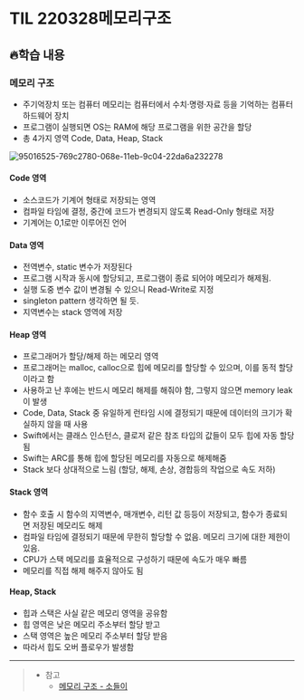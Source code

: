 # TIL 220328메모리구조

## 🔥학습 내용
### 메모리 구조
- 주기억장치 또는 컴퓨터 메모리는 컴퓨터에서 수치·명령·자료 등을 기억하는 컴퓨터 하드웨어 장치
- 프로그램이 실행되면 OS는 RAM에 해당 프로그램을 위한 공간을 할당
- 총 4가지 영역 Code, Data, Heap, Stack

![95016525-769c2780-068e-11eb-9c04-22da6a232278](https://user-images.githubusercontent.com/54234176/160425333-39d9aa92-ac4d-47fb-bb53-1c0fda6b4122.png)


#### Code 영역
- 소스코드가 기계어 형태로 저장되는 영역
- 컴파일 타임에 결정, 중간에 코드가 변경되지 않도록 Read-Only 형태로 저장
- 기계어는 0,1로만 이루어진 언어

#### Data 영역
- 전역변수, static 변수가 저장된다
- 프로그램 시작과 동시에 할당되고, 프로그램이 종료 되어야 메모리가 해제됨.
- 실행 도중 변수 값이 변경될 수 있으니 Read-Write로 지정
- singleton pattern 생각하면 될 듯.
- 지역변수는 stack 영역에 저장

#### Heap 영역
- 프로그래머가 할당/해제 하는 메모리 영역
- 프로그래머는 malloc, calloc으로 힙에 메모리를 할당할 수 있으며, 이를 동적 할당 이라고 함
- 사용하고 난 후에는 반드시 메모리 해제를 해줘야 함, 그렇지 않으면 memory leak이 발생
- Code, Data, Stack 중 유일하게 런타임 시에 결정되기 때문에 데이터의 크기가 확실하지 않을 때 사용
- Swift에서는 클래스 인스턴스, 클로저 같은 참조 타입의 값들이 모두 힙에 자동 할당 됨
- Swift는 ARC를 통해 힙에 할당된 메모리를 자동으로 해제해줌
- Stack 보다 상대적으로 느림 (할당, 해제, 손상, 경합등의 작업으로 속도 저하)

#### Stack 영역
- 함수 호출 시 함수의 지역변수, 매개변수, 리턴 값 등등이 저장되고, 함수가 종료되면 저장된 메모리도 해제
- 컴파일 타임에 결정되기 때문에 무한히 할당할 수 없음. 메모리 크기에 대한 제한이 있음.
- CPU가 스택 메모리를 효율적으로 구성하기 때문에 속도가 매우 빠름
- 메모리를 직접 해제 해주지 않아도 됨

#### Heap, Stack
- 힙과 스택은 사실 같은 메모리 영역을 공유함
- 힙 영역은 낮은 메모리 주소부터 할당 받고
- 스택 영역은 높은 메모리 주소부터 할당 받음
- 따라서 힙도 오버 플로우가 발생함

---

> - 참고
>   - [메모리 구조 - 소들이](https://babbab2.tistory.com/25)
